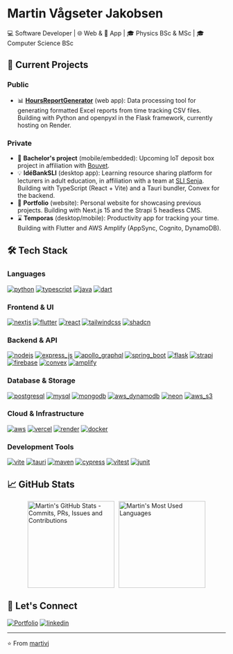 # Martin Vågseter Jakobsen

💻 Software Developer | 🌐 Web & 📱 App | 🎓 Physics BSc & MSc | 🎓 Computer Science BSc

## 🔭 Current Projects

### Public

- 📊 [**HoursReportGenerator**](https://github.com/martivj/HoursReportGenerator) (web app): Data processing tool for generating formatted Excel reports from time tracking CSV files. Building with Python and openpyxl in the Flask framework, currently hosting on Render.

### Private

- 📳 **Bachelor's project** (mobile/embedded): Upcoming IoT deposit box project in affiliation with [Bouvet](https://www.bouvet.no/).
- 💡 **IdéBankSLI** (desktop app): Learning resource sharing platform for lecturers in adult education, in affiliation with a team at [SLI Senja](https://sli-senja.no/). Building with TypeScript (React + Vite) and a Tauri bundler, Convex for the backend.
- 💼 **Portfolio** (website): Personal website for showcasing previous projects. Building with Next.js 15 and the Strapi 5 headless CMS.
- ⌛ **Temporas** (desktop/mobile): Productivity app for tracking your time. Building with Flutter and AWS Amplify (AppSync, Cognito, DynamoDB).

## 🛠️ Tech Stack

### Languages

[![python][python-badge]][python-url]
[![typescript][typescript-badge]][typescript-url]
[![java][java-badge]][java-url]
[![dart][dart-badge]][dart-url]

<!-- [![rust][rust-badge]][rust-url] -->

### Frontend & UI

[![nextjs][nextjs-badge]][nextjs-url]
[![flutter][flutter-badge]][flutter-url]
[![react][react-badge]][react-url]
[![tailwindcss][tailwindcss-badge]][tailwindcss-url]
[![shadcn][shadcn-badge]][shadcn-url]

### Backend & API

[![nodejs][nodejs-badge]][nodejs-url]
[![express_js][express_js-badge]][express_js-url]
[![apollo_graphql][apollo_graphql-badge]][apollo_graphql-url]
[![spring_boot][spring_boot-badge]][spring_boot-url]
[![flask][flask-badge]][flask-url]
[![strapi][strapi-badge]][strapi-url]
[![firebase][firebase-badge]][firebase-url]
[![convex][convex-badge]][convex-url]
[![amplify][amplify-badge]][amplify-url]

### Database & Storage

[![postgresql][postgresql-badge]][postgresql-url]
[![mysql][mysql-badge]][mysql-url]
[![mongodb][mongodb-badge]][mongodb-url]
[![aws_dynamodb][aws_dynamodb-badge]][aws_dynamodb-url]
[![neon][neon-badge]][neon-url]
[![aws_s3][aws_s3-badge]][aws_s3-url]

### Cloud & Infrastructure

[![aws][aws-badge]][aws-url]
[![vercel][vercel-badge]][vercel-url]
[![render][render-badge]][render-url]
[![docker][docker-badge]][docker-url]

### Development Tools

[![vite][vite-badge]][vite-url]
[![tauri][tauri-badge]][tauri-url]
[![maven][maven-badge]][maven-url]
[![cypress][cypress-badge]][cypress-url]
[![vitest][vitest-badge]][vitest-url]
[![junit][junit-badge]][junit-url]

<!-- [![tauri][tauri-badge]][tauri-url]
[![typescript][typescript-badge]][typescript-url]
[![react][react-badge]][react-url]
[![nodejs][nodejs-badge]][nodejs-url]
[![tailwindcss][tailwindcss-badge]][tailwindcss-url]
[![dart][dart-badge]][dart-url]
[![flutter][flutter-badge]][flutter-url]
[![python][python-badge]][python-url]
[![nextjs][nextjs-badge]][nextjs-url]
[![vite][vite-badge]][vite-url]
[![mongodb][mongodb-badge]][mongodb-url]
[![mysql][mysql-badge]][mysql-url]
[![aws_dynamodb][aws_dynamodb-badge]][aws_dynamodb-url]
[![aws][aws-badge]][aws-url]
[![spring_boot][spring_boot-badge]][spring_boot-url]
[![express_js][express_js-badge]][express_js-url]
[![apollo_graphql][apollo_graphql-badge]][apollo_graphql-url]
[![flask][flask-badge]][flask-url]
[![strapi][strapi-badge]][strapi-url]
[![linkedin][linkedin-badge]][linkedin-url]
[![vercel][vercel-badge]][vercel-url]
[![convex][convex-badge]][convex-url]
[![java][java-badge]][java-url]
[![shadcn][shadcn-badge]][shadcn-url]
[![render][render-badge]][render-url]
[![maven][maven-badge]][maven-url]
[![vitest][vitest-badge]][vitest-url] -->

## 📈 GitHub Stats

<div style="display: flex; justify-content: center; gap: 10px;">
  <img 
    height=200 
    src="https://github-readme-stats-git-master-martivj-private.vercel.app/api?username=martivj&show_icons=true&theme=dracula&line_height=29" 
    alt="Martin's GitHub Stats - Commits, PRs, Issues and Contributions" />
  <!-- <img 
    height=200 
    src="https://github-readme-stats-git-master-martivj-private.vercel.app/api/top-langs/?username=martivj&layout=donut&theme=dracula" 
    alt="Martin's Most Used Languages" /> -->
  <img 
    height=200 
    src="https://github-readme-stats-git-master-martivj-private.vercel.app/api/top-langs/?username=martivj&layout=donut&theme=dracula&hide=jupyter%20notebook" 
    alt="Martin's Most Used Languages" />
</div>

## 🤝 Let's Connect

[![Portfolio](https://img.shields.io/badge/Portfolio-000000?style=for-the-badge&logo=vercel&logoColor=000000&labelColor=ffffff)](https://martivj.com)
[![linkedin][linkedin-badge]][linkedin-url]

---

⭐️ From [martivj](https://github.com/martivj)

[//]: # "Tauri Badge Definition"
[tauri-url]: https://tauri.app/
[tauri-badge]: https://tinyurl.com/29cu2oxf
[//]: # "TypeScript Badge Definition"
[typescript-url]: https://www.typescriptlang.org/
[typescript-badge]: https://tinyurl.com/23pnj6gx
[//]: # "React Badge Definition"
[react-url]: https://react.dev/
[react-badge]: https://tinyurl.com/24w53fdk
[//]: # "Node.js Badge Definition"
[nodejs-url]: https://nodejs.org/
[nodejs-badge]: https://tinyurl.com/29xtvttt
[//]: # "Tailwind Badge Definition"
[tailwindcss-url]: https://tailwindcss.com/
[tailwindcss-badge]: https://tinyurl.com/2dcvbp6q
[//]: # "Dart Badge Definition"
[dart-url]: https://dart.dev/
[dart-badge]: https://tinyurl.com/29m48xkt
[//]: # "Flutter Badge Definition"
[flutter-url]: https://flutter.dev/
[flutter-badge]: https://tinyurl.com/22dyujfc
[//]: # "Python Badge Definition"
[python-url]: https://www.python.org/
[python-badge]: https://tinyurl.com/26vvmywy
[//]: # "Next.js Badge Definition"
[nextjs-url]: https://nextjs.org/
[nextjs-badge]: https://tinyurl.com/2bxnhgfa
[//]: # "Vite Badge Definition"
[vite-url]: https://vitejs.dev/
[vite-badge]: https://tinyurl.com/26lm4l5d
[//]: # "MongoDB Badge Definition"
[mongodb-url]: https://www.mongodb.com/
[mongodb-badge]: https://tinyurl.com/2bjzwupl
[//]: # "MySQL Badge Definition"
[mysql-url]: https://www.mysql.com/
[mysql-badge]: https://tinyurl.com/2cdtlcbq
[//]: # "AWS_DynamoDB Badge Definition"
[aws_dynamodb-url]: https://aws.amazon.com/dynamodb/
[aws_dynamodb-badge]: https://tinyurl.com/23cl3867
[//]: # "AWS Badge Definition"
[aws-url]: https://aws.amazon.com/
[aws-badge]: https://tinyurl.com/28sz48vr
[//]: # "Spring_Boot Badge Definition"
[spring_boot-url]: https://spring.io/projects/spring-boot
[spring_boot-badge]: https://tinyurl.com/24u7el2e
[//]: # "Express_js Badge Definition"
[express_js-url]: https://expressjs.com/
[express_js-badge]: https://tinyurl.com/2arnfjdh
[//]: # "Apollo_GraphQL Badge Definition"
[apollo_graphql-url]: https://www.apollographql.com/
[apollo_graphql-badge]: https://tinyurl.com/2dood594
[//]: # "Flask Badge Definition"
[flask-url]: https://flask.palletsprojects.com/
[flask-badge]: https://tinyurl.com/2cloymvd
[//]: # "Strapi Badge Definition"
[strapi-url]: https://strapi.io/
[strapi-badge]: https://tinyurl.com/27phpql3
[//]: # "LinkedIn Badge Definition"
[linkedin-url]: https://linkedin.com/in/martin-vågseter-jakobsen-57157a224/
[linkedin-badge]: https://tinyurl.com/25tqk9q9
[//]: # "Vercel Badge Definition"
[vercel-url]: https://vercel.com/
[vercel-badge]: https://tinyurl.com/28qrhslt
[//]: # "Convex Badge Definition"
[convex-url]: https://convex.dev/
[convex-badge]: https://tinyurl.com/2aunghuu
[//]: # "Java Badge Definition"
[java-url]: https://www.java.com/
[java-badge]: https://tinyurl.com/2bz9zcz6
[//]: # "shadcn Badge Definition"
[shadcn-url]: https://ui.shadcn.com/
[shadcn-badge]: https://tinyurl.com/25kqhe73
[//]: # "Render Badge Definition"
[render-url]: https://render.com/
[render-badge]: https://tinyurl.com/2xsyebgm
[//]: # "Maven Badge Definition"
[maven-url]: https://maven.apache.org/
[maven-badge]: https://tinyurl.com/2doa8a6l
[//]: # "Neon Badge Definition"
[neon-url]: https://neon-lang.org/
[neon-badge]: https://tinyurl.com/2898gwjx
[//]: # "PostgreSQL Badge Definition"
[postgresql-url]: https://www.postgresql.org/
[postgresql-badge]: https://tinyurl.com/29x8okq5
[//]: # "Cypress Badge Definition"
[cypress-url]: https://www.cypress.io/
[cypress-badge]: https://tinyurl.com/23d2838n
[//]: # "Vitest Badge Definition"
[vitest-url]: https://vitest.dev/
[vitest-badge]: https://tinyurl.com/23tbre44
[//]: # "JUnit Badge Definition"
[junit-url]: https://junit.org/
[junit-badge]: https://tinyurl.com/28f8ztkq
[//]: # "AWS_Amplify Badge Definition"
[amplify-url]: https://aws.amazon.com/amplify/
[amplify-badge]: https://tinyurl.com/29u9y623
[//]: # "Firebase Badge Definition"
[firebase-url]: https://firebase.google.com/
[firebase-badge]: https://tinyurl.com/2xmyceet
[//]: # "AWS_S3 Badge Definition"
[aws_s3-url]: https://aws.amazon.com/s3/
[aws_s3-badge]: https://tinyurl.com/2bmjxtay
[//]: # "Docker Badge Definition"
[docker-url]: https://www.docker.com/
[docker-badge]: https://tinyurl.com/278rykn6
